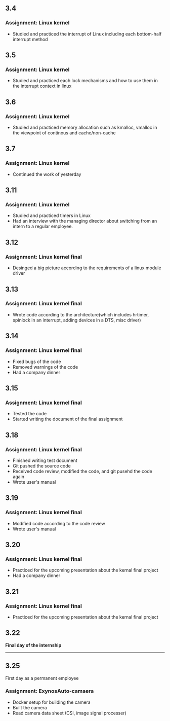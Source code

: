 ## 3.4
### Assignment: Linux kernel
- Studied and practiced the interrupt of Linux including each bottom-half interrupt method
## 3.5
### Assignment: Linux kernel
- Studied and practiced each lock mechanisms and how to use them in the interrupt context in linux
## 3.6
### Assignment: Linux kernel
- Studied and practiced memory allocation such as kmalloc, vmalloc in the viewpoint of continous and cache/non-cache
## 3.7
### Assignment: Linux kernel
- Continued the work of yesterday
## 3.11
### Assignment: Linux kernel
- Studied and practiced timers in Linux
- Had an interview with the managing director about switching from an intern to a regular employee.
## 3.12
### Assignment: Linux kernel final
- Desinged a big picture according to the requirements of a linux module driver
## 3.13
### Assignment: Linux kernel final
- Wrote code according to the architecture(which includes hrtimer, spinlock in an interrupt, adding devices in a DTS, misc driver)
## 3.14
### Assignment: Linux kernel final
- Fixed bugs of the code
- Removed warnings of the code
- Had a company dinner
## 3.15
### Assignment: Linux kernel final
- Tested the code
- Started writing the document of the final assignment
## 3.18
### Assignment: Linux kernel final
- Finished writing test document
- Git pushed the source code
- Received code review, modified the code, and git pusehd the code again
- Wrote user's manual
## 3.19
### Assignment: Linux kernel final
- Modified code according to the code review
- Wrote user's manual
## 3.20
### Assignment: Linux kernel final
- Practiced for the upcoming presentation about the kernal final project
- Had a company dinner
## 3.21
### Assignment: Linux kernel final
- Practiced for the upcoming presentation about the kernal final project
## 3.22
**Final day of the internship**

---

## 3.25
First day as a permanent employee
### Assignment: ExynosAuto-camaera
- Docker setup for building the camera
- Built the camera
- Read camera data sheet (CSI, image signal processer)
